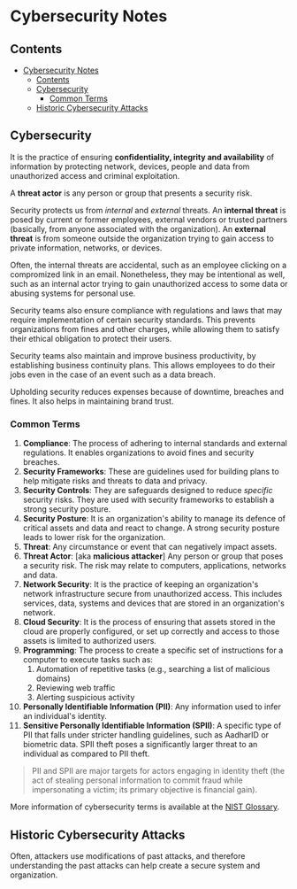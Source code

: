 # Cybersecurity Notes

## Contents

- [Cybersecurity Notes](#cybersecurity-notes)
  - [Contents](#contents)
  - [Cybersecurity](#cybersecurity)
    - [Common Terms](#common-terms)
  - [Historic Cybersecurity Attacks](#historic-cybersecurity-attacks)

## Cybersecurity

It is the practice of ensuring **confidentiality, integrity and availability** of information by protecting network, devices, people and data from unauthorized access and criminal exploitation.

A **threat actor** is any person or group that presents a security risk.

Security protects us from _internal_ and _external_ threats. An **internal threat** is posed by current or former employees, external vendors or trusted partners (basically, from anyone associated with the organization). An **external threat** is from someone outside the organization trying to gain access to private information, networks, or devices.

Often, the internal threats are accidental, such as an employee clicking on a compromized link in an email. Nonetheless, they may be intentional as well, such as an internal actor trying to gain unauthorized access to some data or abusing systems for personal use.

Security teams also ensure compliance with regulations and laws that may require implementation of certain security standards. This prevents organizations from fines and other charges, while allowing them to satisfy their ethical obligation to protect their users.

Security teams also maintain and improve business productivity, by establishing business continuity plans. This allows employees to do their jobs even in the case of an event such as a data breach.

Upholding security reduces expenses because of downtime, breaches and fines. It also helps in maintaining brand trust.

### Common Terms

1. **Compliance**: The process of adhering to internal standards and external regulations. It enables organizations to avoid fines and security breaches.
2. **Security Frameworks**: These are guidelines used for building plans to help mitigate risks and threats to data and privacy.
3. **Security Controls**: They are safeguards designed to reduce _specific_ security risks. They are used with security frameworks to establish a strong security posture.
4. **Security Posture**: It is an organization's ability to manage its defence of critical assets and data and react to change. A strong security posture leads to lower risk for the organization.
5. **Threat**: Any circumstance or event that can negatively impact assets.
6. **Threat Actor**: [aka **malicious attacker**] Any person or group that poses a security risk. The risk may relate to computers, applications, networks and data.
7. **Network Security**: It is the practice of keeping an organization's network infrastructure secure from unauthorized access. This includes services, data, systems and devices that are stored in an organization's network.
8. **Cloud Security**: It is the process of ensuring that assets stored in the cloud are properly configured, or set up correctly and access to those assets is limited to authorized users.
9. **Programming**: The process to create a specific set of instructions for a computer to execute tasks such as:
   1. Automation of repetitive tasks (e.g., searching a list of malicious domains)
   2. Reviewing web traffic
   3. Alerting suspicious activity
10. **Personally Identifiable Information (PII)**: Any information used to infer an individual's identity.
11. **Sensitive Personally Identifiable Information (SPII)**: A specific type of PII that falls under stricter handling guidelines, such as AadharID or biometric data. SPII theft poses a significantly larger threat to an individual as compared to PII theft.

> PII and SPII are major targets for actors engaging in identity theft (the act of stealing personal information to commit fraud while impersonating a victim; its primary objective is financial gain).

More information of cybersecurity terms is available at the [NIST Glossary](https://csrc.nist.gov/glossary).

## Historic Cybersecurity Attacks

Often, attackers use modifications of past attacks, and therefore understanding the past attacks can help create a secure system and organization.
